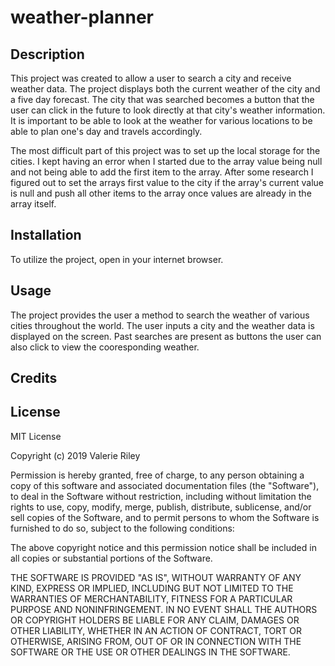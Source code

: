 # weather-planner

## Description 

This project was created to allow a user to search a city and receive weather data. The project displays both the current weather of the city and a five day forecast.
The city that was searched becomes a button that the user can click in the future to look directly at that city's weather information. It is important to be able to look at the weather for various locations to be able to plan one's day and travels accordingly.  

The most difficult part of this project was to set up the local storage for the cities.  I kept having an error when I started due to the array value being null and not being able to add the first item to the array.
After some research I figured out to set the arrays first value to the city if the array's current value is null and push all other items to the array once values are already in the array itself.


## Installation

To utilize the project, open in your internet browser.


## Usage 

The project provides the user a method to search the weather of various cities throughout the world.  The user inputs a city and the weather data is displayed on the screen.
Past searches are present as buttons the user can also click to view the cooresponding weather.

## Credits


## License

MIT License

Copyright (c) 2019 Valerie Riley

Permission is hereby granted, free of charge, to any person obtaining a copy
of this software and associated documentation files (the "Software"), to deal
in the Software without restriction, including without limitation the rights
to use, copy, modify, merge, publish, distribute, sublicense, and/or sell
copies of the Software, and to permit persons to whom the Software is
furnished to do so, subject to the following conditions:

The above copyright notice and this permission notice shall be included in all
copies or substantial portions of the Software.

THE SOFTWARE IS PROVIDED "AS IS", WITHOUT WARRANTY OF ANY KIND, EXPRESS OR
IMPLIED, INCLUDING BUT NOT LIMITED TO THE WARRANTIES OF MERCHANTABILITY,
FITNESS FOR A PARTICULAR PURPOSE AND NONINFRINGEMENT. IN NO EVENT SHALL THE
AUTHORS OR COPYRIGHT HOLDERS BE LIABLE FOR ANY CLAIM, DAMAGES OR OTHER
LIABILITY, WHETHER IN AN ACTION OF CONTRACT, TORT OR OTHERWISE, ARISING FROM,
OUT OF OR IN CONNECTION WITH THE SOFTWARE OR THE USE OR OTHER DEALINGS IN THE
SOFTWARE.
